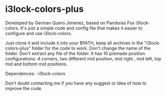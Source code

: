 # i3lock-colors-plus
Developed by German Quero Jimenez, based on Pandoras Fox i3lock-colors.
It's just a simple code and config file that makes it easier to configure and use i3lock-colors.

Just clone it and include it into your $PATH, keep all archives in the "i3lock-colors-plus" folder for the code to work.
Don't change the name of the folder. Don't extract any file of the folder.
It has 10 premade position configurations: 4 corners, two different mid position, mid right , mid left, top mid and bottom mid positions.


Dependences:
  -i3lock-colors

Don't doubt contacting me if you have any suggest or idea of how to improve the code.

